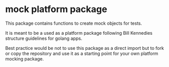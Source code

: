 # mock platform package

This package contains functions to create mock objects for tests.

It is meant to be a used as a platform package following Bill Kennedies structure guidelines for golang apps.

Best practice would be not to use this package as a direct import but to fork or copy the repository and use it as a starting point for your own platform mocking package.